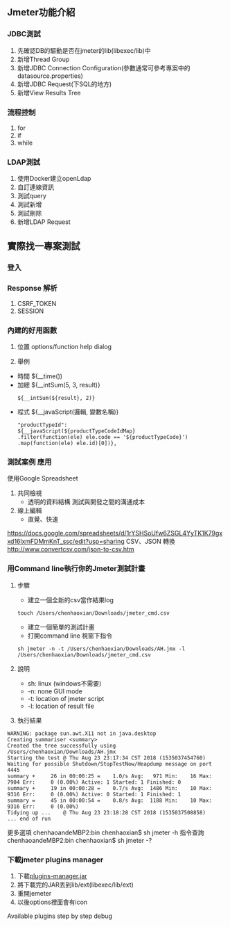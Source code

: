 ## Jmeter功能介紹


### JDBC測試
1. 先確認DB的驅動是否在jmeter的lib(libexec/lib)中
2. 新增Thread Group
3. 新增JDBC Connection Configuration(參數通常可參考專案中的datasource.properties)
4. 新增JDBC Request(下SQL的地方)
5. 新增View Results Tree

### 流程控制
1. for
2. if
3. while

### LDAP測試
1. 使用Docker建立openLdap
2. 自訂連線資訊
3. 測試query
4. 測試新增
5. 測試刪除
6. 新增LDAP Request


## 實際找一專案測試
### 登入
### Response 解析
1. CSRF_TOKEN
2. SESSION

### 內建的好用函數
1. 位置 options/function help dialog

2. 舉例
- 時間 ${__time())
- 加總 ${__intSum(5, 3, result)}
    ```
    ${__intSum(${result}, 2)}
    ```
- 程式 ${__javaScript(邏輯, 變數名稱)}
    ```
    "productTypeId":
    ${__javaScript(${productTypeCodeIdMap}
    .filter(function(ele) ele.code == '${productTypeCode}')
    .map(function(ele) ele.id)[0])},
    ```

### 測試案例 應用
使用Google Spreadsheet
1. 共同檢視
    - 透明的資料結構 測試與開發之間的溝通成本
2. 線上編輯 
    - 直覺、快速

https://docs.google.com/spreadsheets/d/1rYSHSoUfw6ZSGL4YyTK1K79gxxd16lxmFDMmKnT_ssc/edit?usp=sharing
CSV、JSON 轉換 
http://www.convertcsv.com/json-to-csv.htm


### 用Command line執行你的Jmeter測試計畫

1. 步驟
    - 建立一個全新的csv當作結果log  
    ```
    touch /Users/chenhaoxian/Downloads/jmeter_cmd.csv
    ```
    - 建立一個簡單的測試計畫
    - 打開command line 視窗下指令  
    ```
    sh jmeter -n -t /Users/chenhaoxian/Downloads/AH.jmx -l /Users/chenhaoxian/Downloads/jmeter_cmd.csv
    ```  

2. 說明
    - sh: linux (windows不需要)
    - -n: none GUI mode
    - -t: location of jmeter script
    - -l: location of result file

3. 執行結果  
```
WARNING: package sun.awt.X11 not in java.desktop
Creating summariser <summary>
Created the tree successfully using /Users/chenhaoxian/Downloads/AH.jmx
Starting the test @ Thu Aug 23 23:17:34 CST 2018 (1535037454760)
Waiting for possible Shutdown/StopTestNow/Heapdump message on port 4445
summary +     26 in 00:00:25 =    1.0/s Avg:   971 Min:    16 Max:  7904 Err:     0 (0.00%) Active: 1 Started: 1 Finished: 0
summary +     19 in 00:00:28 =    0.7/s Avg:  1486 Min:    10 Max:  9316 Err:     0 (0.00%) Active: 0 Started: 1 Finished: 1
summary =     45 in 00:00:54 =    0.8/s Avg:  1188 Min:    10 Max:  9316 Err:     0 (0.00%)
Tidying up ...    @ Thu Aug 23 23:18:28 CST 2018 (1535037508858)
... end of run
```  
更多選項
chenhaoandeMBP2:bin chenhaoxian$ sh jmeter -h
指令查詢
chenhaoandeMBP2:bin chenhaoxian$ sh jmeter -?



### 下載jmeter plugins manager
1. 下載[plugins-manager.jar](https://jmeter-plugins.org/get/)
2. 將下載完的JAR丟到lib/ext(libexec/lib/ext)
3. 重開jemeter
4. 以後options裡面會有icon

  Available plugins
  step by step debug